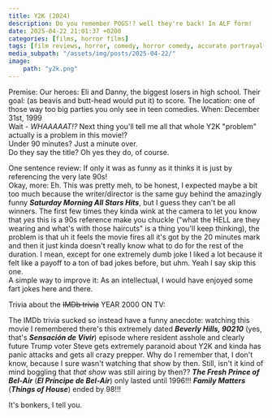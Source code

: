 ```yaml
---
title: Y2K (2024)
description: Do you remember POGS!? well they're back! In ALF form!
date: 2025-04-22 21:01:37 +0200
categories: [films, horror films]
tags: [film reviews, horror, comedy, horror comedy, accurate portrayal of another country, vhs nostalgia, let's think our way out, romcom, sci-fi, secret musical, the internet is scary, the writer's barely-disguised fetish, they say the title]
media_subpath: "/assets/img/posts/2025-04-22/"
image:
    path: "y2k.png"
---
```

<span class="reviewsection">Premise:</span> Our heroes: Eli and Danny, the biggest losers in high school. Their goal: (as beavis and butt-head would put it) to score. The location: one of those way too big parties you only see in teen comedies. When: December 31st, 1999<br/>Wait - *WHAAAAAT!?* Next thing you'll tell me all that whole Y2K "problem" actually is a problem in this movie!?<br/>
<span class="reviewsection">Under 90 minutes?</span> Just a minute over.<br/>
<span class="reviewsection">Do they say the title?</span> Oh yes they do, of course.

<span class="reviewsection">One sentence review:</span> If only it was as funny as it thinks it is just by referencing the very late 90s!<br/>
<span class="reviewsection">Okay, more:</span> Eh. This was pretty meh, to be honest, I expected maybe a bit too much because the writer/director is the same guy behind the amazingly funny ***Saturday Morning All Stars Hits***, but I guess they can't be all winners. The first few times they kinda wink at the camera to let you know that *yes* this is a 90s reference make you chuckle ("what the HELL are they wearing and what's with those haircuts" is a thing you'll keep thinking), the problem is that uh it feels the movie fires all it's got by the 20 minutes mark and then it just kinda doesn't really know what to do for the rest of the duration. I mean, except for one extremely dumb joke I liked a lot because it felt like a payoff to a ton of bad jokes before, but uhm. Yeah I say skip this one.<br/>
<span class="reviewsection">A simple way to improve it:</span> As an intellectual, I would have enjoyed some fart jokes here and there.

<span class="reviewsection">Trivia about the ~~IMDb trivia~~ YEAR 2000 ON TV:</span>

The IMDb trivia sucked so instead have a funny anecdote: watching this movie I remembered there's this extremely dated ***Beverly Hills, 90210*** (yes, that's ***Sensación de Vivir***) episode where resident asshole and clearly future Trump voter Steve gets extremely paranoid about Y2K and kinda has panic attacks and gets all crazy prepper. Why do I remember that, I don't know, because I sure wasn't watching that show by then. Still, isn't it kind of mind boggling that *that show* was still airing by then?? ***The Fresh Prince of Bel-Air*** (***El Príncipe de Bel-Air***) only lasted until 1996!!! ***Family Matters*** (***Things of House***) ended by 98!!!

It's bonkers, I tell you.
